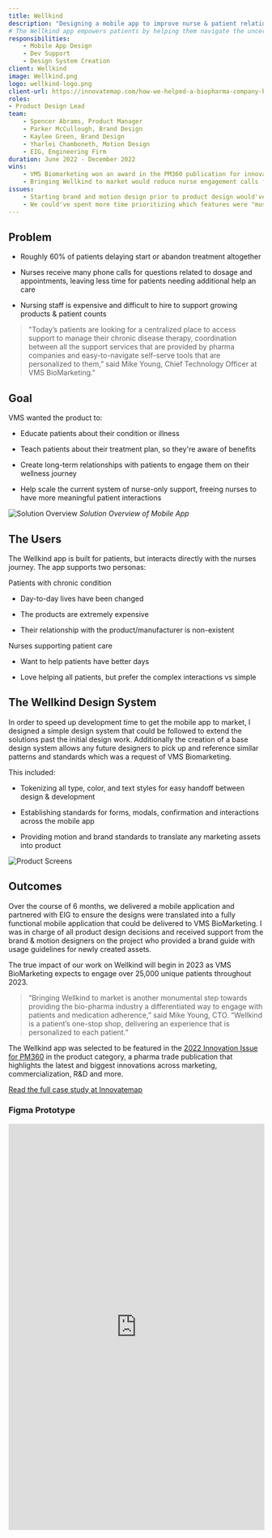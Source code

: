 ```yaml
---
title: Wellkind
description: "Designing a mobile app to improve nurse & patient relationships 25,000 people"
# The Wellkind app empowers patients by helping them navigate the uncertainty of their treatment and supports better outcomes by providing the information and motivation needed to drive sustained behavior change.
responsibilities:
    - Mobile App Design
    - Dev Support
    - Design System Creation
client: Wellkind
image: Wellkind.png
logo: wellkind-logo.png
client-url: https://innovatemap.com/how-we-helped-a-biopharma-company-build-a-b2c-app-from-start-to-finish/
roles: 
- Product Design Lead
team: 
    - Spencer Abrams, Product Manager
    - Parker McCullough, Brand Design
    - Kaylee Green, Brand Design
    - Yharlei Chamboneth, Motion Design
    - EIG, Engineering Firm
duration: June 2022 - December 2022
wins: 
    - VMS Biomarketing won an award in the PM360 publication for innovation in the App Category
    - Bringing Wellkind to market would reduce nurse engagement calls for simple questions by ~20% in a year 
issues:
    - Starting brand and motion design prior to product design would've reduced the total time it took to get the product live  
    - We could've spent more time prioritizing which features were "must-have" for patients. Ultimately they just want the best care, the app shouldn't slow that down. 
---
```

<section>



## Problem

- Roughly 60% of patients delaying start or abandon treatment altogether

- Nurses receive many phone calls for questions related to dosage and appointments, leaving less time for patients needing additional help an care

- Nursing staff is expensive and difficult to hire to support growing products & patient counts


</section>
<section>

> "Today’s patients are looking for a centralized place to access support to manage their chronic disease therapy, coordination between all the support services that are provided by pharma companies and easy-to-navigate self-serve tools that are personalized to them,” said Mike Young, Chief Technology Officer at VMS BioMarketing."

## Goal
VMS wanted the product to:

- Educate patients about their condition or illness

- Teach patients about their treatment plan, so they're aware of benefits

- Create long-term relationships with patients to engage them on their wellness journey

- Help scale the current system of nurse-only support, freeing nurses to have more meaningful patient interactions
</section>

![Solution Overview](/assets/projects/wellkind/Solution-Overview.png)
*Solution Overview of Mobile App*
<section>

## The Users
The Wellkind app is built for patients, but interacts directly with the nurses journey.  The app supports two personas:

Patients with chronic condition

- Day-to-day lives have been changed

- The products are extremely expensive

- Their relationship with the product/manufacturer is non-existent

Nurses supporting patient care

- Want to help patients have better days

- Love helping all patients, but prefer the complex interactions vs simple
</section>
<!-- <video autoplay loop muted src="/assets/projects/wellkind/Onboarding-Showcase.mp4"></video> -->

<section>

## The Wellkind Design System
In order to speed up development time to get the mobile app to market, I designed a simple design system that could be followed to extend the solutions past the initial design work. Additionally the creation of a base design system allows any future designers to pick up and reference similar patterns and standards which was a request of VMS Biomarketing.

This included:
- Tokenizing all type, color, and text styles for easy handoff between design & development

- Establishing standards for forms, modals, confirmation and interactions across the mobile app

- Providing motion and brand standards to translate any marketing assets into product
</section>
<section>

![Product Screens](/assets/projects/wellkind/Product-Screens.png)
</section>
<section>

## Outcomes
Over the course of 6 months, we delivered a mobile application and partnered with EIG to ensure the designs were translated into a fully functional mobile application that could be delivered to VMS BioMarketing. I was in charge of all product design decisions and received support from the brand & motion designers on the project who provided a brand guide with usage guidelines for newly created assets. 

The true impact of our work on Wellkind will begin in 2023 as VMS BioMarketing expects to engage over 25,000 unique patients throughout 2023.

>“Bringing Wellkind to market is another monumental step towards providing the bio-pharma industry a differentiated way to engage with patients and medication adherence,” said Mike Young, CTO. “Wellkind is a patient’s one-stop shop, delivering an experience that is personalized to each patient.”

The Wellkind app was selected to be featured in the [2022 Innovation Issue for PM360](https://www.pm360online.com/pm360-2022-innovative-product-wellkind-from-vms-biomarketing/) in the product category, a pharma trade publication that highlights the latest and biggest innovations across marketing, commercialization, R&D and more.
</section>
<section>
<a class="button-inverse" href="{{ client-url }}" target="_blank">Read the full case study at Innovatemap</a>
</section>
<section>

### Figma Prototype 
<iframe style="border: 1px solid rgba(0, 0, 0, 0.1);" width="100%" height="800px" src="https://www.figma.com/embed?embed_host=share&url=https%3A%2F%2Fwww.figma.com%2Fproto%2Fl0vp9RNpa1m4beIwrxW5FV%2F%25F0%259F%2592%258A-Wellkind---Mobile-App-(EIG-Hand-off)%3Fpage-id%3D54303%253A90879%26type%3Ddesign%26node-id%3D55997-195677%26viewport%3D1302%252C1829%252C0.19%26t%3D8CGVKJ1O8Q4MnD7o-1%26scaling%3Dscale-down%26starting-point-node-id%3D55997%253A195677%26mode%3Ddesign" allowfullscreen></iframe>

</section>
